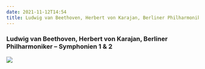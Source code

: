 ```yaml
---
date: 2021-11-12T14:54
title: Ludwig van Beethoven, Herbert von Karajan, Berliner Philharmoniker – Symphonien 1 & 2
---
```

### Ludwig van Beethoven, Herbert von Karajan, Berliner Philharmoniker – Symphonien 1 & 2
[![](https://img.discogs.com/8vVFiZAa0ROjNjMjyGlQg2iYZdI=/fit-in/600x600/filters:strip_icc():format(jpeg):mode_rgb():quality(90)/discogs-images/R-4435474-1364812689-2071.jpeg.jpg)][1] 

[1]: https://www.discogs.com/release/4435474